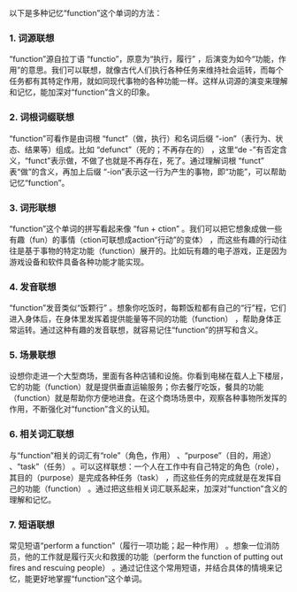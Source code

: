 以下是多种记忆“function”这个单词的方法：

### 1. 词源联想
“function”源自拉丁语 “functio”，原意为“执行，履行” ，后演变为如今“功能，作用”的意思。我们可以联想，就像古代人们执行各种任务来维持社会运转，而每个任务都有其特定作用，就如同现代事物的各种功能一样。这样从词源的演变来理解和记忆，能加深对“function”含义的印象。

### 2. 词根词缀联想
“function”可看作是由词根 “funct”（做，执行）和名词后缀 “-ion”（表行为、状态、结果等）组成。比如 “defunct”（死的；不再存在的） ，这里“de -”有否定含义，“funct”表示做，不做了也就是不再存在，死了。通过理解词根 “funct” 表“做”的含义，再加上后缀 “-ion”表示这一行为产生的事物，即“功能”，可以帮助记忆“function”。 

### 3. 词形联想
“function”这个单词的拼写看起来像 “fun + ction” 。我们可以把它想象成做一些有趣（fun）的事情（ction可联想成action“行动”的变体） ，而这些有趣的行动往往是基于事物的特定功能（function）展开的。比如玩有趣的电子游戏，正是因为游戏设备和软件具备各种功能才能实现。 

### 4. 发音联想
“function”发音类似“饭颗行” 。想象你吃饭时，每颗饭粒都有自己的“行”程，它们进入身体后，在身体里发挥着提供能量等不同的功能（function） ，帮助身体正常运转。通过这种有趣的发音联想，就容易记住“function”的拼写和含义。 

### 5. 场景联想
设想你走进一个大型商场，里面有各种店铺和设施。你看到电梯在载人上下楼层，它的功能（function）就是提供垂直运输服务；你去餐厅吃饭，餐具的功能（function）就是帮助你方便地进食。在这个商场场景中，观察各种事物所发挥的作用，不断强化对“function”含义的认知。 

### 6. 相关词汇联想
与“function”相关的词汇有“role”（角色，作用） 、“purpose”（目的，用途） 、“task”（任务） 。可以这样联想：一个人在工作中有自己特定的角色（role），其目的（purpose）是完成各种任务（task） ，而这些任务的完成就是在发挥自己的功能（function） 。通过把这些相关词汇联系起来，加深对“function”含义的理解和记忆。 

### 7. 短语联想
常见短语“perform a function”（履行一项功能；起一种作用） 。想象一位消防员，他的工作就是履行灭火和救援的功能（perform the function of putting out fires and rescuing people） 。通过记住这个常用短语，并结合具体的情境来记忆，能更好地掌握“function”这个单词。 